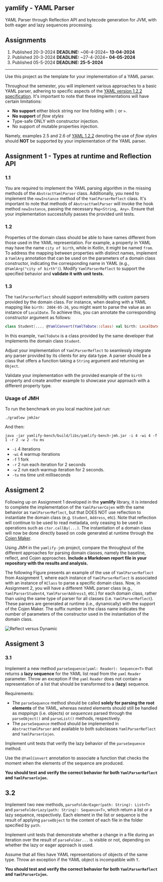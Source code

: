 ## yamlify - YAML Parser

YAML Parser through Reflection API and bytecode generation for JVM, 
with both eager and lazy sequences processing.

## Assignments

1. Published 20-3-2024 **DEADLINE:** ~06-4-2024~ **13-04-2024**
1. Published 20-3-2024 **DEADLINE:** ~27-4-2024~ **04-05-2024**
1. Published 05-5-2024 **DEADLINE: 25-5-2024**

***

Use this project as the template for your implementation of a YAML parser.

Throughout the semester, you will implement various approaches to a basic YAML
parser, adhering to specific aspects of the [YAML version 1.2.2 specification](https://yaml.org/spec/1.2.2).
It's important to note that these implementations will have certain limitations:
* **No support** either block string nor line folding with `|` or `>`.
* **No support** of _flow styles_
* Type-safe ONLY with constructor injection. 
* No support of mutable properties injection.

Namely, examples 2.5 and 2.6 of [YAML 1.2.2](https://yaml.org/spec/1.2.2)
denoting the use of _flow styles_ should **NOT** be supported by your implementation
of the YAML parser.

## Assignment 1 - Types at runtime and Reflection API

### 1.1

You are required to implement the YAML parsing algorithm in the missing methods
of the `AbstractYamlParser` class. 
Additionally, you need to implement the `newInstance` method of the
`YamlParserReflect` class. 
It's important to note that methods of `AbstractYamlParser` will invoke the hook
method `newInstance`, passing the necessary `Map<String, Any>`.
Ensure that your implementation successfully passes the provided unit tests.

### 1.2

Properties of the domain class should be able to have names different from
those used in the YAML representation.
For example, a property in YAML may have the name `city of birth`, while in
Kotlin, it might be named `from`.
To address the mapping between properties with distinct names, implement a
`YamlArg` annotation that can be used on the parameters of a domain class
constructor, indicating the corresponding name in YAML (e.g., `@YamlArg("city
of birth")`).
Modify `YamlParserReflect` to support the specified behavior and **validate it with unit tests.**

### 1.3

The `YamlParserReflect` should support extensibility with custom parsers
provided by the domain class.
For instance, when dealing with a YAML mapping like `birth: 2004-05-26`, you
might want to parse the value as an instance of `LocalDate`. 
To achieve this, you can annotate the corresponding constructor argument as
follows:

```kotlin
class Student(..., @YamlConvert(YamlToDate::class) val birth: LocalDate, ...)
```

In this example, `YamlToDate` is a class provided by the same developer that
implements the domain class `Student`.

Adjust your implementation of `YamlParserReflect` to seamlessly integrate any
parser provided by its clients for any data type.
A parser should be a class that offers a function taking a `String` argument and
returning an `Object`.

Validate your implementation with the provided example of the `birth` property
and create another example to showcase your approach with a different property
type.

### Usage of JMH

To run the benchmark on you local machine just run:

```
./gradlew jmhJar
```

And then:

```
java -jar yamlify-bench/build/libs/yamlify-bench-jmh.jar -i 4 -wi 4 -f 1 -r 2 -w 2 -tu ms
```

* `-i`  4 iterations
* `-wi` 4 warmup iterations
* `-f`  1 fork
* `-r`  2 run each iteration for 2 seconds
* `-w`  2 run each warmup iteration for 2 seconds.
* `-tu` ms time unit milliseconds 

## Assigment 2

Following up on Assignment 1 developed in the **yamlify** library, it is
intended to complete the implementation of the `YamlParserCojen` with the same
behavior as `YamlParserReflect`, but that DOES NOT use reflection to instantiate
the domain class (e.g. `Student`, `Address`, etc).
Note that reflection will continue to be used to read metadata, only ceasing to
be used in operations such as `ctor.callBy(...)`.
The instantiation of a domain class will now be done directly based on code
generated at runtime through the [Cojen Maker](https://github.com/cojen/Maker).

Using JMH in the `yamlify-jmh` project, compare the throughput of the different
approaches for parsing domain classes, namely the baseline, reflect, and Cojen
approaches.
**Include a Markdown report file in your repository with the results and analysis.**


The following Figure presents an example of the use of `YamlParserReflect` from
Assignment 1, where each instance of `YamlParserReflect` is associated with an
instance of `KClass` to parse a specific domain class.
Now, in Assignment 2, you will have a different YAML parser class (e.g.,
`YamlParserStudent4`, `YamlParserAddress3`, etc.) for each domain class, rather
than using the same type of parser for all classes (i.e. `YamlParserReflect`).
These parsers are generated at runtime (i.e., dynamically) with the support of
the Cojen Maker.
The suffix number in the class name indicates the number of parameters of the
constructor used in the instantiation of the domain class.

![Reflect versus Dynamic](reflect-versus-dynamic.png "Reflect versus Dynamic")

## Assigment 3

### 3.1

Implement a new method `parseSequence(yaml: Reader): Sequence<T>` that returns
a **lazy sequence** for the YAML list read from the `yaml` `Reader` parameter.
Throw an exception if the `yaml` `Reader` does not contain a representation of a
list that should be transformed to a (**lazy**) sequence.

Requirements:
* The `parseSequence` method should be called **solely for parsing the root
elements** of the YAML, whereas
 nested elements should still be handled as
_mappings_ (i.e. objects) or _sequences_ parsed through the `parseObject()` and
 `parseList()` methods, respectively.
* The `parseSequence` method should be implemented in `AbstractYamlParser` and
 available to both subclasses `YamlParserReflect` and `YamlParserCojen`.

Implement unit tests that verify the lazy behavior of the `parseSequence`
method.

Use the `@YamlConvert` annotation to associate a function
that checks the moment when the elements of the sequence are produced.

**You should test and verify the correct behavior for both `YamlParserReflect` and
`YamlParserCojen`.**

## 3.2

Implement two new methods, `parseFolderEager(path: String): List<T>` and
`parseFolderLazy(path: String): Sequence<T>`, which return a list or a lazy
sequence, respectively. Each element in the list or sequence is the result of
applying `parseObject` to the content of each file in the folder specified by
`path`.

Implement unit tests that demonstrate whether a change in a file during an
iteration over the result of `parseFolder...` is visible or not, depending on
whether the lazy or eager approach is used.

Assume that all files have YAML representations of objects of the same type.
Throw an exception if the YAML object is incompatible with `T`.

**You should test and verify the correct behavior for both `YamlParserReflect` and
`YamlParserCojen`.**
